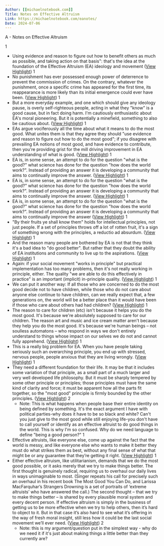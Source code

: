 ```yaml
---
Author: [[michaelnotebook.com]]
Title: Notes on Effective Altruism
Link: https://michaelnotebook.com/eanotes/
Date: 2024-07-06
---
```

A - Notes on Effective Altruism

1
- Using evidence and reason to figure out how to benefit others as much as possible, and taking action on that basis": that's the idea at the foundation of the Effective Altruism (EA) ideology and movement ([View Highlight](https://instapaper.com/read/1511231341/19735124))
1
- No punishment has ever possessed enough power of deterrence to prevent the commission of crimes. On the contrary, whatever the punishment, once a specific crime has appeared for the first time, its reappearance is more likely than its initial emergence could ever have been. ([View Highlight](https://instapaper.com/read/1511231341/19735141))
1
- But a more everyday example, and one which should give any ideology pause, is overly self-righteous people, acting in what they "know" is a good cause, but in fact doing harm. I'm cautiously enthusiastic about EA's moral pioneering. But it is potentially a minefield, something to also be cautious about. ([View Highlight](https://instapaper.com/read/1511231341/19735142))
1
- EAs argue vociferously all the time about what it means to do the most good. What unites them is that they agree they should "use evidence and reason to figure out how to do the most good"; if you disagree with prevailing EA notions of most good, and have evidence to contribute, then you're providing grist for the mill driving improvement in EA understanding of what is good. ([View Highlight](https://instapaper.com/read/1511231341/19737833))
1
- EA is, in some sense, an attempt to do for the question "what is the good?" what science has done for the question "how does the world work?". Instead of providing an answer it is developing a community that aims to continually improve the answer. ([View Highlight](https://instapaper.com/read/1511231341/19737839))
1
- EA is, in some sense, an attempt to do for the question "what is the good?" what science has done for the question "how does the world work?". Instead of providing an answer it is developing a community that aims to continually improve the answer. ([View Highlight](https://instapaper.com/read/1511231341/19737840))
1
- EA is, in some sense, an attempt to do for the question "what is the good?" what science has done for the question "how does the world work?". Instead of providing an answer it is developing a community that aims to continually improve the answer ([View Highlight](https://instapaper.com/read/1511231341/19737841))
1
- "By their fruits ye shall know them" holds for intellectual principles, not just people. If a set of principles throws off a lot of rotten fruit, it's a sign of something wrong with the principles, a reductio ad absurdum. ([View Highlight](https://instapaper.com/read/1511231341/19737845))
1
- And the reason many people are bothered by EA is not that they think it's a bad idea to "do good better". But rather that they doubt the ability of EA institutions and community to live up to the aspirations. ([View Highlight](https://instapaper.com/read/1511231341/19737851))
1
- Again: if your social movement "works in principle" but practical implementation has too many problems, then it's not really working in principle, either. The quality "we are able to do this effectively in practice" is an important (implicit) in-principle quality. ([View Highlight](https://instapaper.com/read/1511231341/19737865))
1
- We can put it another way: If all those who are concerned to do the most good decide not to have children, while those who do not care about anyone else continue to have children, can we really expect that, a few generations on, the world will be a better place than it would have been if those who care about others had had children? ([View Highlight](https://instapaper.com/read/1511231341/19737886))
1
- The reason to care for children (etc) isn't because it helps you do the most good. It's because we're absolutely supposed to care for our children. The reason art and music and ice cream matter aren't because they help you do the most good. It's because we're human beings – not soulless automatons – who respond in ways we don't entirely understand to things whose impact on our selves we do not and cannot fully apprehend. ([View Highlight](https://instapaper.com/read/1511231341/19737892))
1
- This is a really big problem for EA. When you have people taking seriously such an overarching principle, you end up with stressed, nervous people, people anxious that they are living wrongly. ([View Highlight](https://instapaper.com/read/1511231341/19737900))
1
- They need a different foundation for their life. It may be that it includes some variation of that principle, as a small part of a much larger and very well developed life philosophy. But it must be sharply tempered by some other principle or principles; those principles must have the same kind of clarity and force; it must be apparent how all the parts fit together, so the "most good" principle is firmly bounded by the other principles. ([View Highlight](https://instapaper.com/read/1511231341/19737904))
2
    - Note: This is what happens when people base their entire identity on being defined by something. It's the exact argument I have with political parties-why does it have to be so black and white? Can't you just give to the most good while still enjoying life-you don't have to call yourself or identify as an effective altruist to do good things in the world. This is why I'm so confused. Why do we need language to define "being a good person?"
1
- Effective altruists, like everyone else, come up against the fact that the world is messy, and like everyone else who wants to make it better they must do what strikes them as best, without any final sense of what that might be or any guarantee that they’re getting it right. ([View Highlight](https://instapaper.com/read/1511231341/19737939))
1
- Either effective altruism, like utilitarianism, demands that we do the most good possible, or it asks merely that we try to make things better. The first thought is genuinely radical, requiring us to overhaul our daily lives in ways unimaginable to most. (Singer repeats his call for precisely such an overhaul in his recent book The Most Good You Can Do, and Larissa MacFarquhar’s Strangers Drowning is a set of portraits of ‘extreme altruists’ who have answered the call.) The second thought – that we try to make things better – is shared by every plausible moral system and every decent person. If effective altruism is simply in the business of getting us to be more effective when we try to help others, then it’s hard to object to it. But in that case it’s also hard to see what it’s offering in the way of fresh moral insight, still less how it could be the last social movement we’ll ever need. ([View Highlight](https://instapaper.com/read/1511231341/19737957))
2
    - Note: this is my argument/question put in the simplest way - why do we need it if it's just about making things a little better than they currently are?
